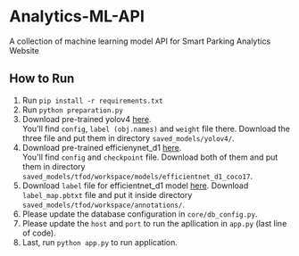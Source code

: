 # Analytics-ML-API
A collection of machine learning model API for Smart Parking Analytics Website

## How to Run
1. Run `pip install -r requirements.txt`
2. Run `python preparation.py`
3. Download pre-trained yolov4 [here](https://drive.google.com/drive/folders/14td_wB0K0g0AAKLKAMMj872_dXeKCWl0?usp=sharing).</br>
You'll find `config`, `label (obj.names)` and `weight` file there. Download the three file and put them in directory `saved_models/yolov4/`.
5. Download pre-trained efficienynet_d1 [here](https://drive.google.com/drive/folders/1u8jmqmsku0QCZcQnzKSYFP0WU3U4jvtr?usp=sharing).</br>
You'll find `config` and `checkpoint` file. Download both of them and put them in directory `saved_models/tfod/workspace/models/efficientnet_d1_coco17`.
7. Download `label` file for efficientnet_d1 model [here](https://drive.google.com/drive/folders/1tbKOLc2srxj8PLlkUhVtzCOMyctH-E-7?usp=sharing).
Download `label_map.pbtxt` file and put it inside directory `saved_models/tfod/workspace/annotations/`.
9. Please update the database configuration in `core/db_config.py`.
10. Please update the `host` and `port` to run the apllication in `app.py` (last line of code).
11. Last, run `python app.py` to run application.
